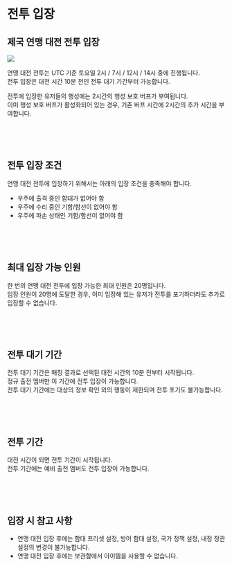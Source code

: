# 전투 입장

## 제국 연맹 대전 전투 입장

![](http://d3bbxo4nelobc3.cloudfront.net/html/img/help/1803_01.jpg)

연맹 대전 전투는 UTC 기준 토요일 2시 / 7시 / 12시 / 14시 중에 진행됩니다.<br>
전투 입장은 대전 시간 10분 전인 전투 대기 기간부터 가능합니다.

전투에 입장한 유저들의 행성에는 2시간의 행성 보호 버프가 부여됩니다.<br>
이미 행성 보호 버프가 활성화되어 있는 경우, 기존 버프 시간에 2시간의 추가 시간을 부여합니다.

<br>
<br>
<br>


## 전투 입장 조건
 
연맹 대전 전투에 입장하기 위해서는 아래의 입장 조건을 충족해야 합니다.

- 우주에 출격 중인 함대가 없어야 함<br>
- 우주에 수리 중인 기함/함선이 없어야 함<br>
- 우주에 파손 상태인 기함/함선이 없어야 함

<br>
<br>
<br>


## 최대 입장 가능 인원
 
한 번의 연맹 대전 전투에 입장 가능한 최대 인원은 20명입니다.<br>
입장 인원이 20명에 도달한 경우, 이미 입장해 있는 유저가 전투를 포기하더라도 추가로 입장할 수 없습니다.

<br>
<br>
<br>


## 전투 대기 기간
 
전투 대기 기간은 매칭 결과로 선택된 대전 시간의 10분 전부터 시작됩니다.<br>
정규 출전 멤버만 이 기간에 전투 입장이 가능합니다.<br>
전투 대기 기간에는 대상의 정보 확인 외의 행동이 제한되며 전투 포기도 불가능합니다.

<br>
<br>
<br>
 

## 전투 기간
 
대전 시간이 되면 전투 기간이 시작됩니다.<br>
전투 기간에는 예비 출전 멤버도 전투 입장이 가능합니다.

<br>
<br>
<br>

## 입장 시 참고 사항
- 연맹 대전 입장 후에는 함대 프리셋 설정, 방어 함대 설정, 국가 정책 설정, 내정 장관 설정의 변경이 불가능합니다.
- 연맹 대전 입장 후에는 보관함에서 아이템을 사용할 수 없습니다.

<br>
<br>
<br>